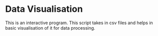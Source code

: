 # Data Visualisation
This is an interactive program.
This script takes in csv files and helps in basic visualisation of it for data processing. 
